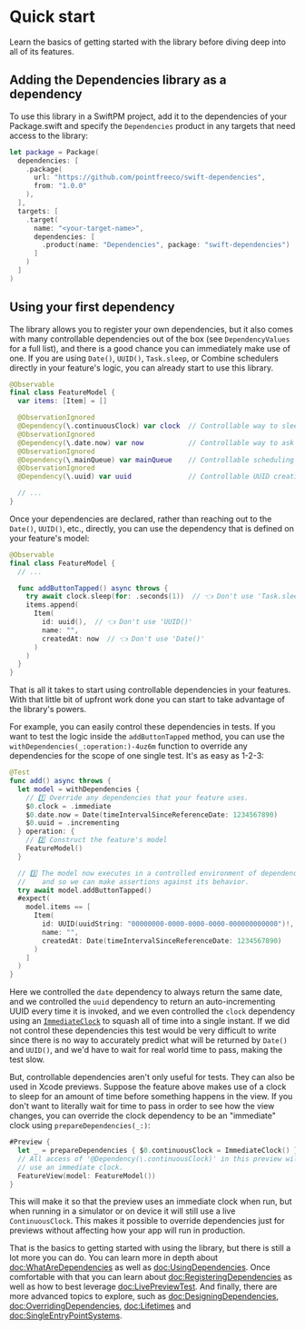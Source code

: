# Quick start

Learn the basics of getting started with the library before diving deep into all of its features.

## Adding the Dependencies library as a dependency

To use this library in a SwiftPM project, add it to the dependencies of your Package.swift and
specify the `Dependencies` product in any targets that need access to the library:

```swift
let package = Package(
  dependencies: [
    .package(
      url: "https://github.com/pointfreeco/swift-dependencies",
      from: "1.0.0"
    ),
  ],
  targets: [
    .target(
      name: "<your-target-name>",
      dependencies: [
        .product(name: "Dependencies", package: "swift-dependencies")
      ]
    )
  ]
)
```

## Using your first dependency

The library allows you to register your own dependencies, but it also comes with many controllable
dependencies out of the box (see ``DependencyValues`` for a full list), and there
is a good chance you can immediately make use of one. If you are using `Date()`, `UUID()`,
`Task.sleep`, or Combine schedulers directly in your feature's logic, you can already start to use
this library.

```swift
@Observable
final class FeatureModel {
  var items: [Item] = []

  @ObservationIgnored
  @Dependency(\.continuousClock) var clock  // Controllable way to sleep a task
  @ObservationIgnored
  @Dependency(\.date.now) var now           // Controllable way to ask for current date
  @ObservationIgnored
  @Dependency(\.mainQueue) var mainQueue    // Controllable scheduling on main queue
  @ObservationIgnored
  @Dependency(\.uuid) var uuid              // Controllable UUID creation

  // ...
}
```

Once your dependencies are declared, rather than reaching out to the `Date()`, `UUID()`, etc.,
directly, you can use the dependency that is defined on your feature's model:

```swift
@Observable
final class FeatureModel {
  // ...

  func addButtonTapped() async throws {
    try await clock.sleep(for: .seconds(1))  // 👈 Don't use 'Task.sleep'
    items.append(
      Item(
        id: uuid(),  // 👈 Don't use 'UUID()'
        name: "",
        createdAt: now  // 👈 Don't use 'Date()'
      )
    )
  }
}
```

That is all it takes to start using controllable dependencies in your features. With that little
bit of upfront work done you can start to take advantage of the library's powers.

For example, you can easily control these dependencies in tests. If you want to test the logic
inside the `addButtonTapped` method, you can use the ``withDependencies(_:operation:)-4uz6m``
function to override any dependencies for the scope of one single test. It's as easy as 1-2-3:

```swift
@Test
func add() async throws {
  let model = withDependencies {
    // 1️⃣ Override any dependencies that your feature uses.
    $0.clock = .immediate
    $0.date.now = Date(timeIntervalSinceReferenceDate: 1234567890)
    $0.uuid = .incrementing
  } operation: {
    // 2️⃣ Construct the feature's model
    FeatureModel()
  }

  // 3️⃣ The model now executes in a controlled environment of dependencies,
  //    and so we can make assertions against its behavior.
  try await model.addButtonTapped()
  #expect(
    model.items == [
      Item(
        id: UUID(uuidString: "00000000-0000-0000-0000-000000000000")!,
        name: "",
        createdAt: Date(timeIntervalSinceReferenceDate: 1234567890)
      )
    ]
  )
}
```

Here we controlled the `date` dependency to always return the same date, and we controlled the
`uuid` dependency to return an auto-incrementing UUID every time it is invoked, and we even 
controlled the `clock` dependency using an [`ImmediateClock`][immediate-clock-docs] to squash all
of time into a single instant. If we did not control these dependencies this test would be very 
difficult to write since there is no way to accurately predict what will be returned by `Date()` 
and `UUID()`, and we'd have to wait for real world time to pass, making the test slow.

But, controllable dependencies aren't only useful for tests. They can also be used in Xcode
previews. Suppose the feature above makes use of a clock to sleep for an amount of time before
something happens in the view. If you don't want to literally wait for time to pass in order to see
how the view changes, you can override the clock dependency to be an "immediate" clock using
``prepareDependencies(_:)``:

```swift
#Preview {
  let _ = prepareDependencies { $0.continuousClock = ImmediateClock() }
  // All access of '@Dependency(\.continuousClock)' in this preview will
  // use an immediate clock.
  FeatureView(model: FeatureModel())
}
```

This will make it so that the preview uses an immediate clock when run, but when running in a
simulator or on device it will still use a live `ContinuousClock`. This makes it possible to
override dependencies just for previews without affecting how your app will run in production.

That is the basics to getting started with using the library, but there is still a lot more you
can do. You can learn more in depth about <doc:WhatAreDependencies> as well as
<doc:UsingDependencies>. Once comfortable with that you can learn about
<doc:RegisteringDependencies> as well as how to best leverage <doc:LivePreviewTest>. And finally,
there are more advanced topics to explore, such as <doc:DesigningDependencies>,
<doc:OverridingDependencies>, <doc:Lifetimes> and <doc:SingleEntryPointSystems>.

[immediate-clock-docs]: https://pointfreeco.github.io/swift-clocks/main/documentation/clocks/immediateclock
